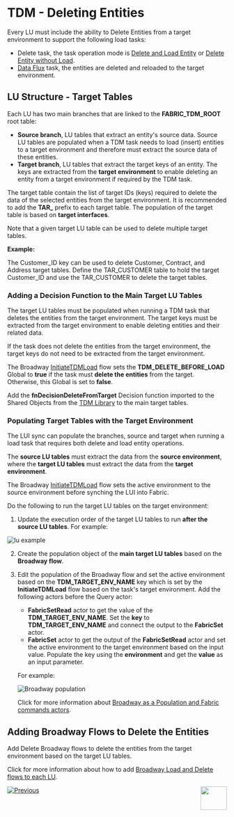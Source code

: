 # TDM - Deleting Entities

Every LU must include the ability to Delete Entities from a target environment to support the following load tasks:

- Delete task, the task operation mode is [Delete and Load Entity](/articles/TDM/tdm_gui/19_load_task_request_parameters_regular_mode.md#delete-and-load-entity) or [Delete Entity without Load](/articles/TDM/tdm_gui/19_load_task_request_parameters_regular_mode.md#delete-entity-without-load). 
- [Data Flux](/articles/TDM/tdm_gui/20_load_task_dataflux_mode.md) task, the entities are deleted and reloaded to the target environment.

## LU Structure - Target Tables

Each LU has two main branches that are linked to the **FABRIC_TDM_ROOT** root table:

- **Source branch**, LU tables that extract an entity's source data. Source LU tables are populated when a TDM task needs to load (insert) entities to a target environment and therefore must extract the source data of these entities.
- **Target branch**, LU tables that extract the target keys of an entity. The keys are extracted from the **target environment** to enable deleting an entity from a target environment if required by the TDM task.

The target table contain the list of target IDs (keys) required to delete the data of the selected entities from the target environment. It is recommended to add the **TAR_** prefix to each target table. The population of the target table is based on **target interfaces**. 

Note that a given target LU table can be used to delete multiple target tables.

**Example:**

The Customer_ID key can be used to delete Customer, Contract, and Address target tables. Define the TAR_CUSTOMER table to hold the target Customer_ID and use the TAR_CUSTOMER to delete the target tables.

### Adding a Decision Function to the Main Target LU Tables

The target LU tables must be populated when running a TDM task that deletes the entities from the target environment. The target keys must be extracted from the target environment to enable deleting entities and their related data.

If the task does not delete the entities from the target environment, the target keys do not need to be extracted from the target environment.

The Broadway [InitiateTDMLoad](10_tdm_generic_broadway_flows.md#initialization) flow sets the **TDM_DELETE_BEFORE_LOAD** Global to **true** if the task must **delete the entities** from the target. Otherwise, this Global is set to **false**.   

Add the **fnDecisionDeleteFromTarget** Decision function imported to the Shared Objects from the [TDM Library](04_fabric_tdm_library.md) to the main target tables. 

### Populating Target Tables with the Target Environment

The LUI sync can populate the branches, source and target when running a load task that requires both delete and load entity operations. 

The **source LU tables** must extract the data from the **source environment**, where the **target LU tables** must extract the data from the **target environment**.

The Broadway [InitiateTDMLoad](10_tdm_generic_broadway_flows.md#initialization) flow sets the active environment to the source environment before synching the LUI into Fabric.

Do the following to run the target LU tables on the target environment:

1.  Update the execution order of the target LU tables to run **after the source LU tables**. For example:

   ![lu example](images/lu_tar_tables_example.png)

2. Create the population object of the **main target LU tables** based on the **Broadway flow**. 

3. Edit the population of the Broadway flow and set the active environment based on the **TDM_TARGET_ENV_NAME** key which is set by the **InitiateTDMLoad** flow based on the task's target environment. Add the following actors before the Query actor:

   - **FabricSetRead** actor to get the value of the **TDM_TARGET_ENV_NAME**. Set the **key** to **TDM_TARGET_ENV_NAME** and connect the output to the **FabricSet** actor.
   - **FabricSet** actor to get the output of the **FabricSetRead** actor and set the active environment to the target environment based on the input value. Populate the key using the **environment** and get the **value** as an input parameter.

   For example:

   ![Broadway population](images/broadway_tar_table_population_example.png)

   Click for more information about [Broadway as a Population and Fabric commands actors](/articles/19_Broadway/09_broadway_integration_with_Fabric.md).



## Adding Broadway Flows to Delete the Entities

Add Delete Broadway flows to delete the entities from the target environment based on the target LU tables.

Click for more information about how to add [Broadway Load and Delete flows to each LU](11_tdm_implementation_using_generic_flows.md).



[![Previous](/articles/images/Previous.png)](07_tdm_implementation_parameters_handling.md)[<img align="right" width="60" height="54" src="/articles/images/Next.png">](09_tdm_reference_implementation.md)
